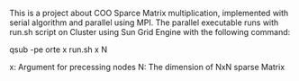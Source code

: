 This is a project about COO Sparce Matrix multiplication,
implemented with serial algorithm and parallel using MPI.
The parallel executable runs with run.sh script on Cluster
using Sun Grid Engine with the following command:

qsub -pe orte x run.sh x N

x: Argument for precessing nodes
N: The dimension of NxN sparse Matrix

